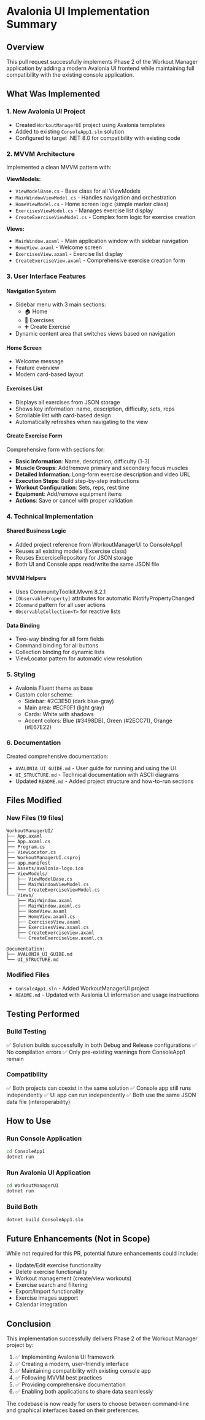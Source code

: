 # Avalonia UI Implementation Summary

## Overview
This pull request successfully implements Phase 2 of the Workout Manager application by adding a modern Avalonia UI frontend while maintaining full compatibility with the existing console application.

## What Was Implemented

### 1. New Avalonia UI Project
- Created `WorkoutManagerUI` project using Avalonia templates
- Added to existing `ConsoleApp1.sln` solution
- Configured to target .NET 8.0 for compatibility with existing code

### 2. MVVM Architecture
Implemented a clean MVVM pattern with:

**ViewModels:**
- `ViewModelBase.cs` - Base class for all ViewModels
- `MainWindowViewModel.cs` - Handles navigation and orchestration
- `HomeViewModel.cs` - Home screen logic (simple marker class)
- `ExercisesViewModel.cs` - Manages exercise list display
- `CreateExerciseViewModel.cs` - Complex form logic for exercise creation

**Views:**
- `MainWindow.axaml` - Main application window with sidebar navigation
- `HomeView.axaml` - Welcome screen
- `ExercisesView.axaml` - Exercise list display
- `CreateExerciseView.axaml` - Comprehensive exercise creation form

### 3. User Interface Features

#### Navigation System
- Sidebar menu with 3 main sections:
  - 🏠 Home
  - 💪 Exercises
  - ➕ Create Exercise
- Dynamic content area that switches views based on navigation

#### Home Screen
- Welcome message
- Feature overview
- Modern card-based layout

#### Exercises List
- Displays all exercises from JSON storage
- Shows key information: name, description, difficulty, sets, reps
- Scrollable list with card-based design
- Automatically refreshes when navigating to the view

#### Create Exercise Form
Comprehensive form with sections for:
- **Basic Information**: Name, description, difficulty (1-3)
- **Muscle Groups**: Add/remove primary and secondary focus muscles
- **Detailed Information**: Long-form exercise description and video URL
- **Execution Steps**: Build step-by-step instructions
- **Workout Configuration**: Sets, reps, rest time
- **Equipment**: Add/remove equipment items
- **Actions**: Save or cancel with proper validation

### 4. Technical Implementation

#### Shared Business Logic
- Added project reference from WorkoutManagerUI to ConsoleApp1
- Reuses all existing models (Excercise class)
- Reuses ExcerciseRepository for JSON storage
- Both UI and Console apps read/write the same JSON file

#### MVVM Helpers
- Uses CommunityToolkit.Mvvm 8.2.1
- `[ObservableProperty]` attributes for automatic INotifyPropertyChanged
- `ICommand` pattern for all user actions
- `ObservableCollection<T>` for reactive lists

#### Data Binding
- Two-way binding for all form fields
- Command binding for all buttons
- Collection binding for dynamic lists
- ViewLocator pattern for automatic view resolution

### 5. Styling
- Avalonia Fluent theme as base
- Custom color scheme:
  - Sidebar: #2C3E50 (dark blue-gray)
  - Main area: #ECF0F1 (light gray)
  - Cards: White with shadows
  - Accent colors: Blue (#3498DB), Green (#2ECC71), Orange (#E67E22)

### 6. Documentation
Created comprehensive documentation:
- `AVALONIA_UI_GUIDE.md` - User guide for running and using the UI
- `UI_STRUCTURE.md` - Technical documentation with ASCII diagrams
- Updated `README.md` - Added project structure and how-to-run sections

## Files Modified

### New Files (19 files)
```
WorkoutManagerUI/
├── App.axaml
├── App.axaml.cs
├── Program.cs
├── ViewLocator.cs
├── WorkoutManagerUI.csproj
├── app.manifest
├── Assets/avalonia-logo.ico
├── ViewModels/
│   ├── ViewModelBase.cs
│   ├── MainWindowViewModel.cs
│   └── CreateExerciseViewModel.cs
└── Views/
    ├── MainWindow.axaml
    ├── MainWindow.axaml.cs
    ├── HomeView.axaml
    ├── HomeView.axaml.cs
    ├── ExercisesView.axaml
    ├── ExercisesView.axaml.cs
    ├── CreateExerciseView.axaml
    └── CreateExerciseView.axaml.cs

Documentation:
├── AVALONIA_UI_GUIDE.md
└── UI_STRUCTURE.md
```

### Modified Files
- `ConsoleApp1.sln` - Added WorkoutManagerUI project
- `README.md` - Updated with Avalonia UI information and usage instructions

## Testing Performed

### Build Testing
✅ Solution builds successfully in both Debug and Release configurations
✅ No compilation errors
✅ Only pre-existing warnings from ConsoleApp1 remain

### Compatibility
✅ Both projects can coexist in the same solution
✅ Console app still runs independently
✅ UI app can run independently
✅ Both use the same JSON data file (interoperability)

## How to Use

### Run Console Application
```bash
cd ConsoleApp1
dotnet run
```

### Run Avalonia UI Application
```bash
cd WorkoutManagerUI
dotnet run
```

### Build Both
```bash
dotnet build ConsoleApp1.sln
```

## Future Enhancements (Not in Scope)

While not required for this PR, potential future enhancements could include:
- Update/Edit exercise functionality
- Delete exercise functionality
- Workout management (create/view workouts)
- Exercise search and filtering
- Export/Import functionality
- Exercise images support
- Calendar integration

## Conclusion

This implementation successfully delivers Phase 2 of the Workout Manager project by:
1. ✅ Implementing Avalonia UI framework
2. ✅ Creating a modern, user-friendly interface
3. ✅ Maintaining compatibility with existing console app
4. ✅ Following MVVM best practices
5. ✅ Providing comprehensive documentation
6. ✅ Enabling both applications to share data seamlessly

The codebase is now ready for users to choose between command-line and graphical interfaces based on their preferences.
